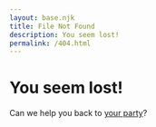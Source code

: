 ```yaml
---
layout: base.njk
title: File Not Found
description: You seem lost!
permalink: /404.html
---
```


# You seem lost!

Can we help you back to [your party](https://carver-sphere.just-us.net)?